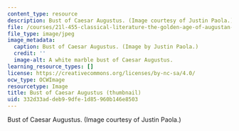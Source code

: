 ```yaml
---
content_type: resource
description: Bust of Caesar Augustus. (Image courtesy of Justin Paola.)
file: /courses/21l-455-classical-literature-the-golden-age-of-augustan-rome-fall-2004/332d33addeb99dfe1d85960b146e8503_21l-455f04-th.jpg
file_type: image/jpeg
image_metadata:
  caption: Bust of Caesar Augustus. (Image by Justin Paola.)
  credit: ''
  image-alt: A white marble bust of Caesar Augustus.
learning_resource_types: []
license: https://creativecommons.org/licenses/by-nc-sa/4.0/
ocw_type: OCWImage
resourcetype: Image
title: Bust of Caesar Augustus (thumbnail)
uid: 332d33ad-deb9-9dfe-1d85-960b146e8503
---
```

Bust of Caesar Augustus. (Image courtesy of Justin Paola.)